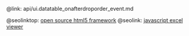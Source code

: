 @link: api/ui.datatable_onafterdroporder_event.md

@seolinktop: [open source html5 framework](https://webix.com)
@seolink: [javascript excel viewer](https://webix.com/widget/excel_viewer/)